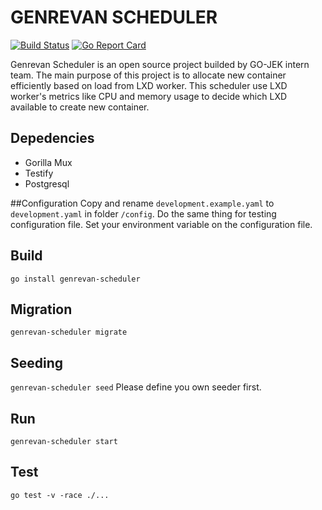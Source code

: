 # GENREVAN SCHEDULER
[![Build Status](https://travis-ci.org/go-squads/genrevan-scheduler.svg?branch=master)](https://travis-ci.org/go-squads/genrevan-scheduler)
[![Go Report Card](https://goreportcard.com/badge/github.com/go-squads/genrevan-scheduler)](https://goreportcard.com/report/github.com/go-squads/genrevan-scheduler)

Genrevan Scheduler is an open source project builded by GO-JEK intern team. The main purpose of this project is to allocate new container efficiently based on load from LXD worker.
This scheduler use LXD worker's metrics like CPU and memory usage to decide which LXD available to create new container.

## Depedencies
- Gorilla Mux
- Testify
- Postgresql

##Configuration
Copy and rename ``` development.example.yaml ``` to ``` development.yaml ``` in folder ``` /config ```. Do the same thing for testing configuration file. Set your environment variable on the configuration file.


## Build
``` go install genrevan-scheduler ```

## Migration
``` genrevan-scheduler migrate ```

## Seeding
``` genrevan-scheduler seed ```
Please define you own seeder first.

## Run
``` genrevan-scheduler start ```

## Test
``` go test -v -race ./... ```
